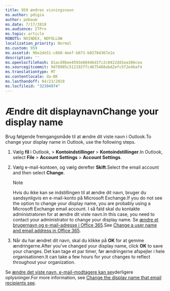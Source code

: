 ```yaml
---
title: 959 ændres visningsnavn
ms.author: pdigia
author: pebaum
ms.date: 7/17/2018
ms.audience: ITPro
ms.topic: article
ROBOTS: NOINDEX, NOFOLLOW
localization_priority: Normal
ms.custom: 959
ms.assetid: 96e2de51-c8b0-4eef-b071-b02784367e1e
description: ''
ms.openlocfilehash: 81acd9bee4593e60446d1fc2c0422dd1ea306cea
ms.sourcegitcommit: 9d78905c512192ffc4675468abd2efc5f2e4baf4
ms.translationtype: MT
ms.contentlocale: da-DK
ms.lasthandoff: 04/23/2019
ms.locfileid: "32394974"
---
```

# <a name="change-your-display-name"></a><span data-ttu-id="72a76-102">Ændre dit displaynavn</span><span class="sxs-lookup"><span data-stu-id="72a76-102">Change your display name</span></span>
  
<span data-ttu-id="72a76-103">Brug følgende fremgangsmåde til at ændre dit viste navn i Outlook.</span><span class="sxs-lookup"><span data-stu-id="72a76-103">To change your display name in Outlook, use the following steps.</span></span>
  
1. <span data-ttu-id="72a76-104">Vælg **fil** i Outlook, \> **Kontoindstillinger** \> **Kontoindstillinger**.</span><span class="sxs-lookup"><span data-stu-id="72a76-104">In Outlook, select **File** \> **Account Settings** \> **Account Settings**.</span></span>
    
2. <span data-ttu-id="72a76-105">Vælg e-mail-kontoen, og vælg derefter **Skift**.</span><span class="sxs-lookup"><span data-stu-id="72a76-105">Select the email account and then select **Change**.</span></span>
    
    > [!NOTE]
    > <span data-ttu-id="72a76-106">Hvis du ikke kan se indstillingen til at ændre dit navn, bruger du sandsynligvis en e-mail-konto på Microsoft Exchange.</span><span class="sxs-lookup"><span data-stu-id="72a76-106">If you do not see the option to change your display name, you are probably using a Microsoft Exchange email account.</span></span> <span data-ttu-id="72a76-107">I så fald skal du kontakte administratoren for at ændre dit viste navn.</span><span class="sxs-lookup"><span data-stu-id="72a76-107">In this case, you need to contact your administrator to change your display name.</span></span> <span data-ttu-id="72a76-108">Se [ændre et brugernavn og e-mail-adresse i Office 365](https://support.office.com/article/fb5ac074-e203-4e1f-9843-b9d1a3e03297.aspx).</span><span class="sxs-lookup"><span data-stu-id="72a76-108">See [Change a user name and email address in Office 365](https://support.office.com/article/fb5ac074-e203-4e1f-9843-b9d1a3e03297.aspx).</span></span> 
  
3. <span data-ttu-id="72a76-109">Når du har ændret dit navn, skal du klikke på **OK** for at gemme ændringerne.</span><span class="sxs-lookup"><span data-stu-id="72a76-109">After you've changed your display name, click **OK** to save your changes.</span></span> <span data-ttu-id="72a76-110">Det kan tage et par timer, før ændringerne afspejler i hele organisationen.</span><span class="sxs-lookup"><span data-stu-id="72a76-110">It can take a few hours for your changes to reflect throughout your organization.</span></span> 
    
<span data-ttu-id="72a76-111">Se [ændre det viste navn, e-mail-modtagere kan se](https://support.office.com/article/2b53331a-ba2a-4803-88dc-ac9fe376c8a9.aspx)yderligere oplysninger.</span><span class="sxs-lookup"><span data-stu-id="72a76-111">For more information, see [Change the display name that email recipients see](https://support.office.com/article/2b53331a-ba2a-4803-88dc-ac9fe376c8a9.aspx).</span></span>
  

